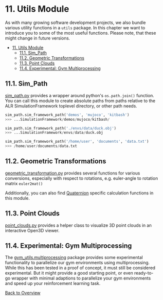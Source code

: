 # 11. Utils Module
As with many growing software development projects, we also bundle various utility functions in a `utils` package. In this chapter we want to introduce you to some of the most useful functions. Please note, that these might change in future versions.

- [11. Utils Module](#11-utils-module)
  - [11.1. Sim_Path](#111-sim_path)
  - [11.2. Geometric Transformations](#112-geometric-transformations)
  - [11.3. Point Clouds](#113-point-clouds)
  - [11.4. Experimental: Gym Multiprocessing](#114-experimental-gym-multiprocessing)

## 11.1. Sim_Path
[sim_path.py](../alr_sim/utils/sim_path.py) provides a wrapper around python's `os.path.join()` function. You can call this module to create absolute paths from paths relative to the ALR SimulationFramework toplevel directory, or other path needs.

```python
sim_path.sim_framework_path('demos', 'mujoco', 'kitbash')
>>> ...SimulationFramework/demos/mujoco/kitbash/

sim_path.sim_framework_path('./envs/data/duck.obj')
>>> ...SimulationFramework/envs/data/duck.obj

sim_path.sim_framework_path('/home/user', 'documents', 'data.txt')
>>> /home/user/documents/data.txt
```

## 11.2. Geometric Transformations
[geometric_transformation.py](../alr_sim/utils/geometric_transformation.py) provides several functions for various conversions, especially with respect to rotations, e.g. euler-angle to rotation matrix `euler2mat()`

Additionally, you can also find [Quaternion](https://en.wikipedia.org/wiki/Quaternion) specific calculation functions in this module.

## 11.3. Point Clouds
[point_clouds.py](../alr_sim/utils/point_clouds.py) provides a helper class to visualize 3D point clouds in an interactive Open3D viewer.

## 11.4. Experimental: Gym Multiprocessing
The [gym_utils.multiprocessing](../alr_sim/gym/gym_utils/multiprocessing) package provides some experimental functionality to parallelize our gym environments using multiprocessing. While this has been tested in a proof of concept, it must still be considered experimental. But it might provide a good starting point, or even ready-to-go wrapper with minimal adaptions to parallelize your gym environments and speed up your reinforcement learning task.

[Back to Overview](./)